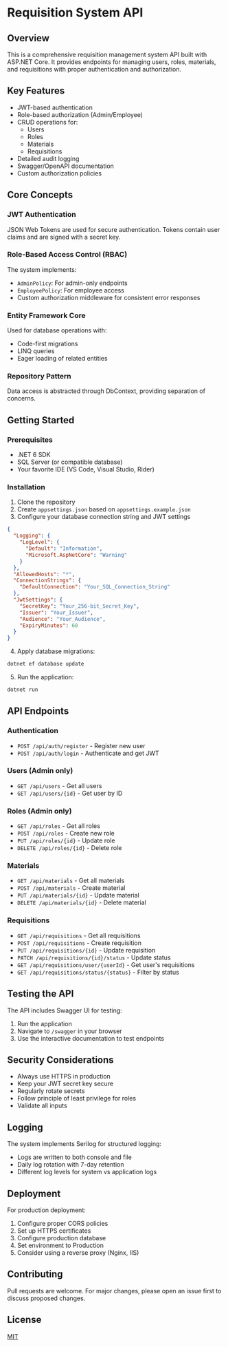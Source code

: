 # Requisition System API

## Overview

This is a comprehensive requisition management system API built with ASP.NET Core. It provides endpoints for managing users, roles, materials, and requisitions with proper authentication and authorization.

## Key Features

- JWT-based authentication
- Role-based authorization (Admin/Employee)
- CRUD operations for:
  - Users
  - Roles
  - Materials
  - Requisitions
- Detailed audit logging
- Swagger/OpenAPI documentation
- Custom authorization policies

## Core Concepts

### JWT Authentication

JSON Web Tokens are used for secure authentication. Tokens contain user claims and are signed with a secret key.

### Role-Based Access Control (RBAC)

The system implements:

- `AdminPolicy`: For admin-only endpoints
- `EmployeePolicy`: For employee access
- Custom authorization middleware for consistent error responses

### Entity Framework Core

Used for database operations with:

- Code-first migrations
- LINQ queries
- Eager loading of related entities

### Repository Pattern

Data access is abstracted through DbContext, providing separation of concerns.

## Getting Started

### Prerequisites

- .NET 6 SDK
- SQL Server (or compatible database)
- Your favorite IDE (VS Code, Visual Studio, Rider)

### Installation

1. Clone the repository
2. Create `appsettings.json` based on `appsettings.example.json`
3. Configure your database connection string and JWT settings

```json
{
  "Logging": {
    "LogLevel": {
      "Default": "Information",
      "Microsoft.AspNetCore": "Warning"
    }
  },
  "AllowedHosts": "*",
  "ConnectionStrings": {
    "DefaultConnection": "Your_SQL_Connection_String"
  },
  "JwtSettings": {
    "SecretKey": "Your_256-bit_Secret_Key",
    "Issuer": "Your_Issuer",
    "Audience": "Your_Audience",
    "ExpiryMinutes": 60
  }
}
```

4. Apply database migrations:

```bash
dotnet ef database update
```

5. Run the application:

```bash
dotnet run
```

## API Endpoints

### Authentication

- `POST /api/auth/register` - Register new user
- `POST /api/auth/login` - Authenticate and get JWT

### Users (Admin only)

- `GET /api/users` - Get all users
- `GET /api/users/{id}` - Get user by ID

### Roles (Admin only)

- `GET /api/roles` - Get all roles
- `POST /api/roles` - Create new role
- `PUT /api/roles/{id}` - Update role
- `DELETE /api/roles/{id}` - Delete role

### Materials

- `GET /api/materials` - Get all materials
- `POST /api/materials` - Create material
- `PUT /api/materials/{id}` - Update material
- `DELETE /api/materials/{id}` - Delete material

### Requisitions

- `GET /api/requisitions` - Get all requisitions
- `POST /api/requisitions` - Create requisition
- `PUT /api/requisitions/{id}` - Update requisition
- `PATCH /api/requisitions/{id}/status` - Update status
- `GET /api/requisitions/user/{userId}` - Get user's requisitions
- `GET /api/requisitions/status/{status}` - Filter by status

## Testing the API

The API includes Swagger UI for testing:

1. Run the application
2. Navigate to `/swagger` in your browser
3. Use the interactive documentation to test endpoints

## Security Considerations

- Always use HTTPS in production
- Keep your JWT secret key secure
- Regularly rotate secrets
- Follow principle of least privilege for roles
- Validate all inputs

## Logging

The system implements Serilog for structured logging:

- Logs are written to both console and file
- Daily log rotation with 7-day retention
- Different log levels for system vs application logs

## Deployment

For production deployment:

1. Configure proper CORS policies
2. Set up HTTPS certificates
3. Configure production database
4. Set environment to Production
5. Consider using a reverse proxy (Nginx, IIS)

## Contributing

Pull requests are welcome. For major changes, please open an issue first to discuss proposed changes.

## License

[MIT](https://choosealicense.com/licenses/mit/)
